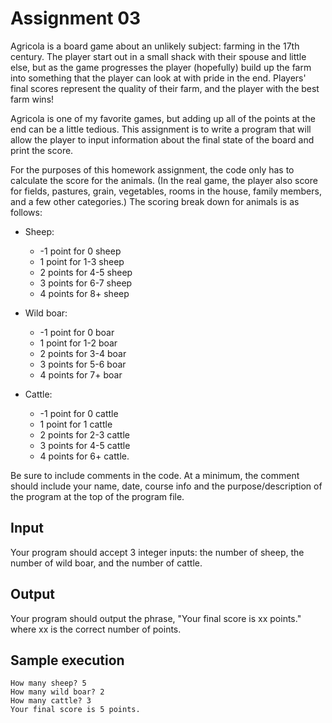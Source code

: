 # Assignment 03

Agricola is a board game about an unlikely subject: farming in the 17th century. The player start out in a small shack with their spouse and little else, but as the game progresses the player (hopefully) build up the farm into something that the player can look at with pride in the end. Players' final scores represent the quality of their farm, and the player with the best farm wins!

Agricola is one of my favorite games, but adding up all of the points at the end can be a little tedious. This assignment is to write a program that will allow the player to input information about the final state of the board and print the score.

For the purposes of this homework assignment, the code only has to calculate the score for the animals. (In the real game, the player also score for fields, pastures, grain, vegetables, rooms in the house, family members, and a few other categories.) The scoring break down for animals is as follows:

-   Sheep:

    -   -1 point for 0 sheep
    -   1 point for 1-3 sheep
    -   2 points for 4-5 sheep
    -   3 points for 6-7 sheep
    -   4 points for 8+ sheep

-   Wild boar:

    -   -1 point for 0 boar
    -   1 point for 1-2 boar
    -   2 points for 3-4 boar
    -   3 points for 5-6 boar
    -   4 points for 7+ boar

-   Cattle:
    -   -1 point for 0 cattle
    -   1 point for 1 cattle
    -   2 points for 2-3 cattle
    -   3 points for 4-5 cattle
    -   4 points for 6+ cattle.

Be sure to include comments in the code. At a minimum, the comment should include your name, date, course info and the purpose/description of the program at the top of the program file.

## Input

Your program should accept 3 integer inputs: the number of sheep, the number of wild boar, and the number of cattle.

## Output

Your program should output the phrase, "Your final score is xx points." where xx is the correct number of points.

## Sample execution

```output
How many sheep? 5
How many wild boar? 2
How many cattle? 3
Your final score is 5 points.
```

